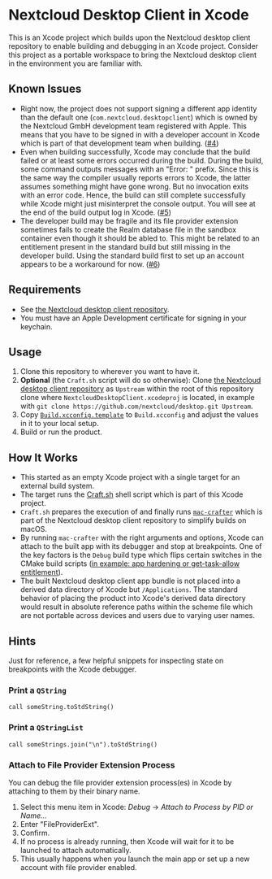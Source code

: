 # Nextcloud Desktop Client in Xcode

This is an Xcode project which builds upon the Nextcloud desktop client repository to enable building and debugging in an Xcode project.
Consider this project as a portable workspace to bring the Nextcloud desktop client in the environment you are familiar with.

## Known Issues

- Right now, the project does not support signing a different app identity than the default one (`com.nextcloud.desktopclient`) which is owned by the Nextcloud GmbH development team registered with Apple. This means that you have to be signed in with a developer account in Xcode which is part of that development team when building. ([#4](https://github.com/i2h3/nextcloud-desktop-client-xcode/issues/4))
- Even when building successfully, Xcode may conclude that the build failed or at least some errors occurred during the build. During the build, some command outputs messages with an "Error: " prefix. Since this is the same way the compiler usually reports errors to Xcode, the latter assumes something might have gone wrong. But no invocation exits with an error code. Hence, the build can still complete successfully while Xcode might just misinterpret the console output. You will see at the end of the build output log in Xcode. ([#5](https://github.com/i2h3/nextcloud-desktop-client-xcode/issues/5))
- The developer build may be fragile and its file provider extension sometimes fails to create the Realm database file in the sandbox container even though it should be abled to. This might be related to an entitlement present in the standard build but still missing in the developer build. Using the standard build first to set up an account appears to be a workaround for now. ([#6](https://github.com/i2h3/nextcloud-desktop-client-xcode/issues/6))

## Requirements

- See [the Nextcloud desktop client repository](https://github.com/nextcloud/desktop).
- You must have an Apple Development certificate for signing in your keychain.

## Usage

1. Clone this repository to wherever you want to have it.
2. **Optional** (the `Craft.sh` script will do so otherwise): Clone [the Nextcloud desktop client repository](https://github.com/nextcloud/desktop) as `Upstream` within the root of this repository clone where `NextcloudDesktopClient.xcodeproj` is located, in example with `git clone https://github.com/nextcloud/desktop.git Upstream`.
3. Copy [`Build.xcconfig.template`](Build.xcconfig.template) to `Build.xcconfig` and adjust the values in it to your local setup.
4. Build or run the product.

## How It Works

- This started as an empty Xcode project with a single target for an external build system.
- The target runs the [Craft.sh](Craft.sh) shell script which is part of this Xcode project.
- `Craft.sh` prepares the execution of and finally runs [`mac-crafter`](https://github.com/nextcloud/desktop/tree/master/admin/osx/mac-crafter) which is part of the Nextcloud desktop client repository to simplify builds on macOS.
- By running `mac-crafter` with the right arguments and options, Xcode can attach to the built app with its debugger and stop at breakpoints. One of the key factors is the `Debug` build type which flips certain switches in the CMake build scripts ([in example: app hardening or get-task-allow entitlement](https://github.com/nextcloud/desktop/pull/8474/files)).
- The built Nextcloud desktop client app bundle is not placed into a derived data directory of Xcode but `/Applications`. The standard behavior of placing the product into Xcode's derived data directory would result in absolute reference paths within the scheme file which are not portable across devices and users due to varying user names.

## Hints

Just for reference, a few helpful snippets for inspecting state on breakpoints with the Xcode debugger.

### Print a `QString`

```lldb
call someString.toStdString()
```

### Print a `QStringList`

```lldb
call someStrings.join("\n").toStdString()
```

### Attach to File Provider Extension Process

You can debug the file provider extension process(es) in Xcode by attaching to them by their binary name.

1. Select this menu item in Xcode: _Debug_ → _Attach to Process by PID or Name..._
2. Enter "FileProviderExt".
3. Confirm.
4. If no process is already running, then Xcode will wait for it to be launched to attach automatically.
5. This usually happens when you launch the main app or set up a new account with file provider enabled.